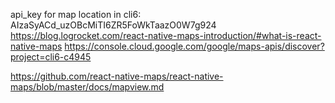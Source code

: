 api_key for map location in cli6: AIzaSyACd_uzOBcMiTI6ZR5FoWkTaazO0W7g924
https://blog.logrocket.com/react-native-maps-introduction/#what-is-react-native-maps
https://console.cloud.google.com/google/maps-apis/discover?project=cli6-c4945

https://github.com/react-native-maps/react-native-maps/blob/master/docs/mapview.md